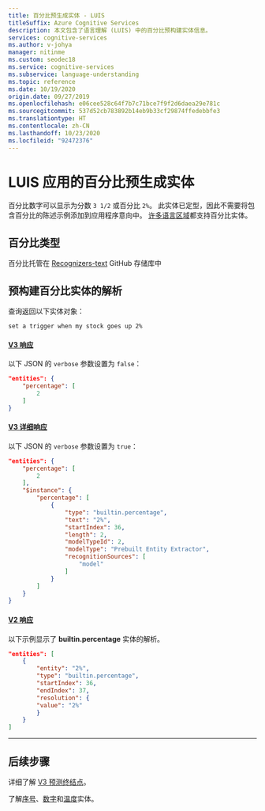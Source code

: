 ```yaml
---
title: 百分比预生成实体 - LUIS
titleSuffix: Azure Cognitive Services
description: 本文包含了语言理解 (LUIS) 中的百分比预构建实体信息。
services: cognitive-services
ms.author: v-johya
manager: nitinme
ms.custom: seodec18
ms.service: cognitive-services
ms.subservice: language-understanding
ms.topic: reference
ms.date: 10/19/2020
origin.date: 09/27/2019
ms.openlocfilehash: e06cee528c64f7b7c71bce7f9f2d6daea29e781c
ms.sourcegitcommit: 537d52cb783892b14eb9b33cf29874ffedebbfe3
ms.translationtype: HT
ms.contentlocale: zh-CN
ms.lasthandoff: 10/23/2020
ms.locfileid: "92472376"
---
```

# <a name="percentage-prebuilt-entity-for-a-luis-app"></a>LUIS 应用的百分比预生成实体
百分比数字可以显示为分数 `3 1/2` 或百分比 `2%`。 此实体已定型，因此不需要将包含百分比的陈述示例添加到应用程序意向中。 [许多语言区域](luis-reference-prebuilt-entities.md)都支持百分比实体。

## <a name="types-of-percentage"></a>百分比类型
百分比托管在 [Recognizers-text](https://github.com/Microsoft/Recognizers-Text/blob/master/Patterns/English/English-Numbers.yaml#L114) GitHub 存储库中

## <a name="resolution-for-prebuilt-percentage-entity"></a>预构建百分比实体的解析

查询返回以下实体对象：

`set a trigger when my stock goes up 2%`

#### <a name="v3-response"></a>[V3 响应](#tab/V3)

以下 JSON 的 `verbose` 参数设置为 `false`：

```json
"entities": {
    "percentage": [
        2
    ]
}
```
#### <a name="v3-verbose-response"></a>[V3 详细响应](#tab/V3-verbose)
以下 JSON 的 `verbose` 参数设置为 `true`：

```json
"entities": {
    "percentage": [
        2
    ],
    "$instance": {
        "percentage": [
            {
                "type": "builtin.percentage",
                "text": "2%",
                "startIndex": 36,
                "length": 2,
                "modelTypeId": 2,
                "modelType": "Prebuilt Entity Extractor",
                "recognitionSources": [
                    "model"
                ]
            }
        ]
    }
}
```
#### <a name="v2-response"></a>[V2 响应](#tab/V2)

以下示例显示了 **builtin.percentage** 实体的解析。

```json
"entities": [
    {
        "entity": "2%",
        "type": "builtin.percentage",
        "startIndex": 36,
        "endIndex": 37,
        "resolution": {
        "value": "2%"
        }
    }
]
```
* * *

## <a name="next-steps"></a>后续步骤

详细了解 [V3 预测终结点](luis-migration-api-v3.md)。

了解[序号](luis-reference-prebuilt-ordinal.md)、[数字](luis-reference-prebuilt-number.md)和[温度](luis-reference-prebuilt-temperature.md)实体。

